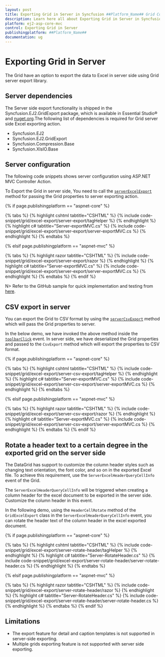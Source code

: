 ```yaml
---
layout: post
title: Exporting Grid in Server in Syncfusion ##Platform_Name## Grid Component
description: Learn here all about Exporting Grid in Server in Syncfusion ##Platform_Name## Grid component of Syncfusion Essential JS 2 and more.
platform: ej2-asp-core-mvc
control: Exporting Grid in Server
publishingplatform: ##Platform_Name##
documentation: ug
---
```



# Exporting Grid in Server

The Grid have an option to export the data to Excel in server side using Grid server export library.

## Server dependencies

The Server side export functionality is shipped in the Syncfusion.EJ2.GridExport package, which is available in Essential Studio&reg; and [nuget.org](https://www.nuget.org/).The following list of dependencies is required for Grid server side Excel exporting action.

* Syncfusion.EJ2
* Syncfusion.EJ2.GridExport
* Syncfusion.Compression.Base
* Syncfusion.XlsIO.Base

## Server configuration

The following code snippets shows server configuration using ASP.NET MVC Controller Action.

To Export the Grid in server side, You need to call the [`serverExcelExport`](https://ej2.syncfusion.com/documentation/api/grid/#serverexcelexport) method for passing the Grid properties to server exporting action.

{% if page.publishingplatform == "aspnet-core" %}

{% tabs %}
{% highlight cshtml tabtitle="CSHTML" %}
{% include code-snippet/grid/excel-export/server-export/tagHelper %}
{% endhighlight %}
{% highlight c# tabtitle="Server-exportMVC.cs" %}
{% include code-snippet/grid/excel-export/server-export/server-exportMVC.cs %}
{% endhighlight %}
{% endtabs %}

{% elsif page.publishingplatform == "aspnet-mvc" %}

{% tabs %}
{% highlight razor tabtitle="CSHTML" %}
{% include code-snippet/grid/excel-export/server-export/razor %}
{% endhighlight %}
{% highlight c# tabtitle="Server-exportMVC.cs" %}
{% include code-snippet/grid/excel-export/server-export/server-exportMVC.cs %}
{% endhighlight %}
{% endtabs %}
{% endif %}



N> Refer to the GitHub sample for quick implementation and testing from [here](https://github.com/SyncfusionExamples/MVC-EJ2-Grid-server-side-exporting).

## CSV export in server

You can export the Grid to CSV format by using the [`serverCsvExport`](https://ej2.syncfusion.com/documentation/api/grid/#servercsvexport) method which will pass the Grid properties to server.

In the below demo, we have invoked the above method inside the [`toolbarClick`](https://ej2.syncfusion.com/documentation/api/grid/#toolbarclick) event. In server side, we have deserialized the Grid properties and passed to the `CsvExport` method which will export the properties to CSV format.

{% if page.publishingplatform == "aspnet-core" %}

{% tabs %}
{% highlight cshtml tabtitle="CSHTML" %}
{% include code-snippet/grid/excel-export/server-csv-export/tagHelper %}
{% endhighlight %}
{% highlight c# tabtitle="Server-exportMVC.cs" %}
{% include code-snippet/grid/excel-export/server-csv-export/server-exportMVC.cs %}
{% endhighlight %}
{% endtabs %}

{% elsif page.publishingplatform == "aspnet-mvc" %}

{% tabs %}
{% highlight razor tabtitle="CSHTML" %}
{% include code-snippet/grid/excel-export/server-csv-export/razor %}
{% endhighlight %}
{% highlight c# tabtitle="Server-exportMVC.cs" %}
{% include code-snippet/grid/excel-export/server-csv-export/server-exportMVC.cs %}
{% endhighlight %}
{% endtabs %}
{% endif %}


## Rotate a header text to a certain degree in the exported grid on the server side

The DataGrid has support to customize the column header styles such as changing text orientation, the font color, and so on in the exported Excel file. To achieve this requirement, use the `ServerExcelHeaderQueryCellInfo` event of the Grid.

The `ServerExcelHeaderQueryCellInfo` will be triggered when creating a column header for the excel document to be exported in the server side. Customize the column header in this event.

In the following demo, using the `HeaderCellRotate` method of the `GridExcelExport` class in the `ServerExcelHeaderQueryCellInfo` event, you can rotate the header text of the column header in the excel exported document.

{% if page.publishingplatform == "aspnet-core" %}

{% tabs %}
{% highlight cshtml tabtitle="CSHTML" %}
{% include code-snippet/grid/excel-export/server-rotate-header/tagHelper %}
{% endhighlight %}
{% highlight c# tabtitle="Server-RotateHeader.cs" %}
{% include code-snippet/grid/excel-export/server-rotate-header/server-rotate-header.cs %}
{% endhighlight %}
{% endtabs %}

{% elsif page.publishingplatform == "aspnet-mvc" %}

{% tabs %}
{% highlight razor tabtitle="CSHTML" %}
{% include code-snippet/grid/excel-export/server-rotate-header/razor %}
{% endhighlight %}
{% highlight c# tabtitle="Server-RotateHeader.cs" %}
{% include code-snippet/grid/excel-export/server-rotate-header/server-rotate-header.cs %}
{% endhighlight %}
{% endtabs %}
{% endif %}

## Limitations

* The export feature for detail and caption templates is not supported in server-side exporting.
* Multiple grids exporting feature is not supported with server side exporting.
